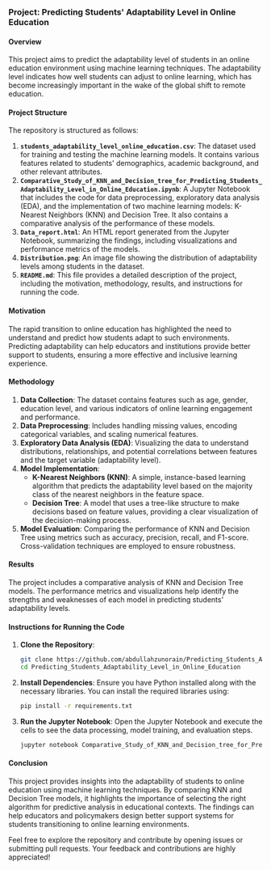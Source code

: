 ### Project: Predicting Students' Adaptability Level in Online Education

#### Overview
This project aims to predict the adaptability level of students in an online education environment using machine learning techniques. The adaptability level indicates how well students can adjust to online learning, which has become increasingly important in the wake of the global shift to remote education.

#### Project Structure
The repository is structured as follows:

1. **`students_adaptability_level_online_education.csv`**: The dataset used for training and testing the machine learning models. It contains various features related to students' demographics, academic background, and other relevant attributes.
2. **`Comparative_Study_of_KNN_and_Decision_tree_for_Predicting_Students_Adaptability_Level_in_Online_Education.ipynb`**: A Jupyter Notebook that includes the code for data preprocessing, exploratory data analysis (EDA), and the implementation of two machine learning models: K-Nearest Neighbors (KNN) and Decision Tree. It also contains a comparative analysis of the performance of these models.
3. **`Data_report.html`**: An HTML report generated from the Jupyter Notebook, summarizing the findings, including visualizations and performance metrics of the models.
4. **`Distribution.png`**: An image file showing the distribution of adaptability levels among students in the dataset.
5. **`README.md`**: This file provides a detailed description of the project, including the motivation, methodology, results, and instructions for running the code.

#### Motivation
The rapid transition to online education has highlighted the need to understand and predict how students adapt to such environments. Predicting adaptability can help educators and institutions provide better support to students, ensuring a more effective and inclusive learning experience.

#### Methodology
1. **Data Collection**: The dataset contains features such as age, gender, education level, and various indicators of online learning engagement and performance.
2. **Data Preprocessing**: Includes handling missing values, encoding categorical variables, and scaling numerical features.
3. **Exploratory Data Analysis (EDA)**: Visualizing the data to understand distributions, relationships, and potential correlations between features and the target variable (adaptability level).
4. **Model Implementation**:
    - **K-Nearest Neighbors (KNN)**: A simple, instance-based learning algorithm that predicts the adaptability level based on the majority class of the nearest neighbors in the feature space.
    - **Decision Tree**: A model that uses a tree-like structure to make decisions based on feature values, providing a clear visualization of the decision-making process.
5. **Model Evaluation**: Comparing the performance of KNN and Decision Tree using metrics such as accuracy, precision, recall, and F1-score. Cross-validation techniques are employed to ensure robustness.

#### Results
The project includes a comparative analysis of KNN and Decision Tree models. The performance metrics and visualizations help identify the strengths and weaknesses of each model in predicting students' adaptability levels.

#### Instructions for Running the Code
1. **Clone the Repository**:
   ```sh
   git clone https://github.com/abdullahzunorain/Predicting_Students_Adaptability_Level_in_Online_Education.git
   cd Predicting_Students_Adaptability_Level_in_Online_Education
   ```
2. **Install Dependencies**:
   Ensure you have Python installed along with the necessary libraries. You can install the required libraries using:
   ```sh
   pip install -r requirements.txt
   ```
3. **Run the Jupyter Notebook**:
   Open the Jupyter Notebook and execute the cells to see the data processing, model training, and evaluation steps.
   ```sh
   jupyter notebook Comparative_Study_of_KNN_and_Decision_tree_for_Predicting_Students_Adaptability_Level_in_Online_Education.ipynb
   ```

#### Conclusion
This project provides insights into the adaptability of students to online education using machine learning techniques. By comparing KNN and Decision Tree models, it highlights the importance of selecting the right algorithm for predictive analysis in educational contexts. The findings can help educators and policymakers design better support systems for students transitioning to online learning environments.

Feel free to explore the repository and contribute by opening issues or submitting pull requests. Your feedback and contributions are highly appreciated!
